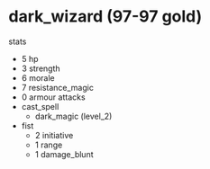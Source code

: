 # dark_wizard (97-97 gold)

stats
* 5 hp
* 3 strength
* 6 morale
* 7 resistance_magic
* 0 armour
attacks
* cast_spell
  * dark_magic (level_2)
* fist
  * 2 initiative
  * 1 range
  * 1 damage_blunt
